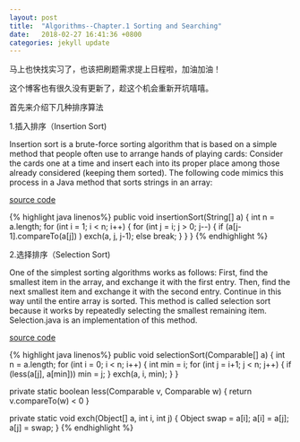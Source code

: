 ```yaml
---
layout: post
title:  "Algorithms--Chapter.1 Sorting and Searching"
date:   2018-02-27 16:41:36 +0800
categories: jekyll update
---
```

马上也快找实习了，也该把刷题需求提上日程啦，加油加油！

这个博客也有很久没有更新了，趁这个机会重新开坑嘻嘻。

首先来介绍下几种排序算法

1.插入排序（Insertion Sort)

Insertion sort is a brute-force sorting algorithm that is based on a simple method that people often use to arrange hands of playing cards: Consider the cards one at a time and insert each into its proper place among those already considered (keeping them sorted). The following code mimics this process in a Java method that sorts strings in an array:

[source code][insertion]

{% highlight java linenos%}
public void insertionSort(String[] a) {
    int n = a.length;
    for (int i = 1; i < n; i++) {
        for (int j = i; j > 0; j--) {
            if (a[j-1].compareTo(a[j]) )
            exch(a, j, j-1);
            else break;
        }
    }
}
{% endhighlight %}



2.选择排序（Selection Sort)

One of the simplest sorting algorithms works as follows: First, find the smallest item in the array, and exchange it with the first entry. Then, find the next smallest item and exchange it with the second entry. Continue in this way until the entire array is sorted. This method is called selection sort because it works by repeatedly selecting the smallest remaining item. Selection.java is an implementation of this method.

[source code][selection]

{% highlight java linenos%}
public void selectionSort(Comparable[] a) {
    int n = a.length;
    for (int i = 0; i < n; i++) {
        int min = i;
        for (int j = i+1; j < n; j++) {
            if (less(a[j], a[min])) min = j;
        }
        exch(a, i, min);
    }
}

private static boolean less(Comparable v, Comparable w) {
    return v.compareTo(w) < 0
}

private static void exch(Object[] a, int i, int j) {
    Object swap = a[i];
    a[i] = a[j];
    a[j] = swap;
}
{% endhighlight %}

[insertion]: https://github.com/Changeset/Algorithms/blob/master/src/Algorithms/Sorting/Chap21/Insertion.java
[selection]: https://github.com/Changeset/Algorithms/blob/master/src/Algorithms/Sorting/Chap21/Selection.java